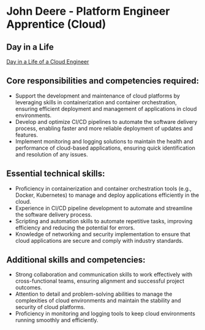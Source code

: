 # John Deere - Platform Engineer Apprentice (Cloud) 

## Day in a Life

[Day in a Life of a Cloud Engineer](https://dpi.instructure.com/courses/301/assignments/3095) 

## Core responsibilities and competencies required:

- Support the development and maintenance of cloud platforms by leveraging skills in containerization and container orchestration, ensuring efficient deployment and management of applications in cloud environments.
- Develop and optimize CI/CD pipelines to automate the software delivery process, enabling faster and more reliable deployment of updates and features.
- Implement monitoring and logging solutions to maintain the health and performance of cloud-based applications, ensuring quick identification and resolution of any issues.

## Essential technical skills:

- Proficiency in containerization and container orchestration tools (e.g., Docker, Kubernetes) to manage and deploy applications efficiently in the cloud.
- Experience in CI/CD pipeline development to automate and streamline the software delivery process.
- Scripting and automation skills to automate repetitive tasks, improving efficiency and reducing the potential for errors.
- Knowledge of networking and security implementation to ensure that cloud applications are secure and comply with industry standards.

## Additional skills and competencies:

- Strong collaboration and communication skills to work effectively with cross-functional teams, ensuring alignment and successful project outcomes.
- Attention to detail and problem-solving abilities to manage the complexities of cloud environments and maintain the stability and security of cloud platforms.
- Proficiency in monitoring and logging tools to keep cloud environments running smoothly and efficiently.

